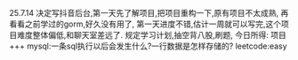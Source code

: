 25.7.14
决定写抖音后台,第一天先了解项目,把项目重构一下,原有项目不太成熟,
再看看之前学过的gorm,好久没有用了,
第一天进度不错,估计一周就可以写完,这个项目难度整体偏低,和聊天室差远了.
规定学习计划,抽空背八股,刷题,
今日所得:
项目+++
mysql:一条sql执行以后会发生什么?一行数据是怎样存储的?
leetcode:easy